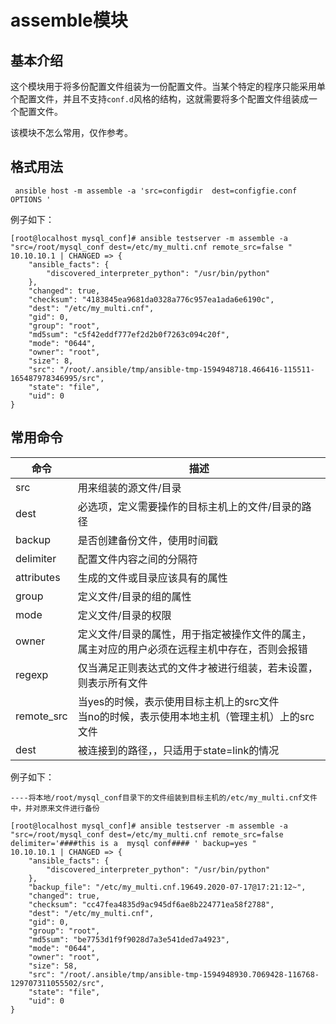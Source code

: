 # assemble模块

## 基本介绍

这个模块用于将多份配置文件组装为一份配置文件。当某个特定的程序只能采用单个配置文件，并且不支持`conf.d`风格的结构，这就需要将多个配置文件组装成一个配置文件。

该模块不怎么常用，仅作参考。

## 格式用法

```shell
 ansible host -m assemble -a 'src=configdir  dest=configfie.conf OPTIONS '
```

例子如下：

```shell
[root@localhost mysql_conf]# ansible testserver -m assemble -a "src=/root/mysql_conf dest=/etc/my_multi.cnf remote_src=false "
10.10.10.1 | CHANGED => {
    "ansible_facts": {
        "discovered_interpreter_python": "/usr/bin/python"
    },
    "changed": true,
    "checksum": "4183845ea9681da0328a776c957ea1ada6e6190c",
    "dest": "/etc/my_multi.cnf",
    "gid": 0,
    "group": "root",
    "md5sum": "c5f42eddf777ef2d2b0f7263c094c20f",
    "mode": "0644",
    "owner": "root",
    "size": 8,
    "src": "/root/.ansible/tmp/ansible-tmp-1594948718.466416-115511-165487978346995/src",
    "state": "file",
    "uid": 0
}
```

## 常用命令

| 命令       | 描述                                                         |
| ---------- | ------------------------------------------------------------ |
| src        | 用来组装的源文件/目录                                        |
| dest       | 必选项，定义需要操作的目标主机上的文件/目录的路径            |
| backup     | 是否创建备份文件，使用时间戳                                 |
| delimiter  | 配置文件内容之间的分隔符                                     |
| attributes | 生成的文件或目录应该具有的属性                               |
| group      | 定义文件/目录的组的属性                                      |
| mode       | 定义文件/目录的权限                                          |
| owner      | 定义文件/目录的属性，用于指定被操作文件的属主，属主对应的用户必须在远程主机中存在，否则会报错 |
| regexp     | 仅当满足正则表达式的文件才被进行组装，若未设置，则表示所有文件 |
| remote_src | 当yes的时候，表示使用目标主机上的src文件<br/>当no的时候，表示使用本地主机（管理主机）上的src文件 |
| dest       | 被连接到的路径，，只适用于state=link的情况                   |

例子如下：

```shell
----将本地/root/mysql_conf目录下的文件组装到目标主机的/etc/my_multi.cnf文件中，并对原来文件进行备份

[root@localhost mysql_conf]# ansible testserver -m assemble -a "src=/root/mysql_conf dest=/etc/my_multi.cnf remote_src=false delimiter='####this is a  mysql conf#### ' backup=yes "
10.10.10.1 | CHANGED => {
    "ansible_facts": {
        "discovered_interpreter_python": "/usr/bin/python"
    },
    "backup_file": "/etc/my_multi.cnf.19649.2020-07-17@17:21:12~",
    "changed": true,
    "checksum": "cc47fea4835d9ac945df6ae8b224771ea58f2788",
    "dest": "/etc/my_multi.cnf",
    "gid": 0,
    "group": "root",
    "md5sum": "be7753d1f9f9028d7a3e541ded7a4923",
    "mode": "0644",
    "owner": "root",
    "size": 58,
    "src": "/root/.ansible/tmp/ansible-tmp-1594948930.7069428-116768-129707311055502/src",
    "state": "file",
    "uid": 0
}
```